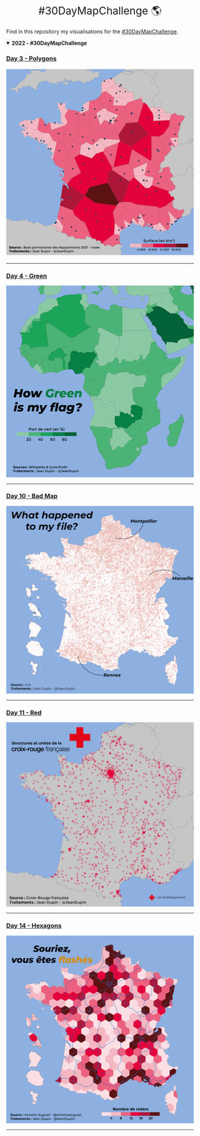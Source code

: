 <h1 style="font-weight:normal" align="center">#30DayMapChallenge 🌎️️</h1>

Find in this repository my visualisations for the [#30DayMapChallenge](https://30daymapchallenge.com/).


<details open><summary><b>2022 - #30DayMapChallenge</b></summary>

### [Day 3 - Polygons](/2022/03-Polygones/)

![polygons](/2022/03-Polygones/gares.png)

----

### [Day 4 - Green](/2022/04-Green/)

![green](/2022/04-Green/vert.png)

----

### [Day 10 - Bad Map](/2022/10-BadMap/)

![badmap](/2022/10-BadMap/communes.png)

----

### [Day 11 - Red](/2022/11-Red/)

![croix_rouge](/2022/11-Red/red_crosses.png/)

----

### [Day 14 - Hexagons](/2022/14-Hexagones/)

![radars](/2022/14-Hexagones/radars.png/)

----

</details>